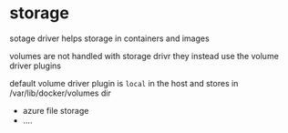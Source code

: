 # storage

sotage driver helps storage in containers and images

volumes are not handled with storage drivr they instead use the volume driver plugins

default volume driver plugin is `local`
in the host and stores in /var/lib/docker/volumes dir

- azure file storage
- ....


